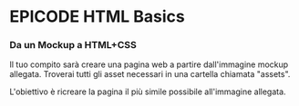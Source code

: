 # EPICODE HTML Basics

### Da un Mockup a HTML+CSS

Il tuo compito sarà creare una pagina web a partire dall'immagine mockup allegata. Troverai tutti gli asset necessari in una cartella chiamata "assets".

L'obiettivo è ricreare la pagina il più simile possibile all'immagine allegata.